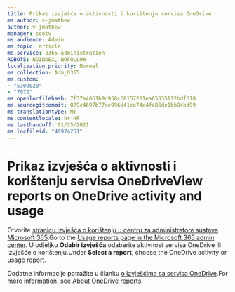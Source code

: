 ```yaml
---
title: Prikaz izvješća o aktivnosti i korištenju servisa OneDrive
ms.author: v-jmathew
author: v-jmathew
manager: scotv
ms.audience: Admin
ms.topic: article
ms.service: o365-administration
ROBOTS: NOINDEX, NOFOLLOW
localization_priority: Normal
ms.collection: Adm_O365
ms.custom:
- "5300020"
- "7972"
ms.openlocfilehash: 7f37a4061b9d958c68157281ea65035112bdf618
ms.sourcegitcommit: 029c4697b77ce996d41ca74c4fa86de1bb84bd99
ms.translationtype: MT
ms.contentlocale: hr-HR
ms.lasthandoff: 01/25/2021
ms.locfileid: "49974251"
---
```

# <a name="view-reports-on-onedrive-activity-and-usage"></a><span data-ttu-id="99775-102">Prikaz izvješća o aktivnosti i korištenju servisa OneDrive</span><span class="sxs-lookup"><span data-stu-id="99775-102">View reports on OneDrive activity and usage</span></span>

<span data-ttu-id="99775-103">Otvorite [stranicu izvješća o korištenju u centru za administratore sustava Microsoft 365](https://admin.microsoft.com/AdminPortal/Home).</span><span class="sxs-lookup"><span data-stu-id="99775-103">Go to the [Usage reports page in the Microsoft 365 admin center](https://admin.microsoft.com/AdminPortal/Home).</span></span> <span data-ttu-id="99775-104">U odjeljku **Odabir izvješća** odaberite aktivnost servisa OneDrive ili izvješće o korištenju.</span><span class="sxs-lookup"><span data-stu-id="99775-104">Under **Select a report**, choose the OneDrive activity or usage report.</span></span>

<span data-ttu-id="99775-105">Dodatne informacije potražite u članku [o izvješćima sa servisa OneDrive](https://go.microsoft.com/fwlink/?linkid=875239).</span><span class="sxs-lookup"><span data-stu-id="99775-105">For more information, see [About OneDrive reports](https://go.microsoft.com/fwlink/?linkid=875239).</span></span>
